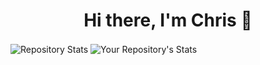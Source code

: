 <h1 align="center" dir="auto"> Hi there, I'm Chris 👋 </h1>

<img src="https://github-readme-stats.vercel.app/api?username=cschorn01&show_icons=true" alt="Repository Stats" align="center" dir="auto">

<img src="https://github-readme-stats.vercel.app/api/top-langs/?username=cschorn01&theme=blue-green" alt="Your Repository's Stats" align="center" dir="auto" >

<!--
**cschorn01/cschorn01** is a ✨ _special_ ✨ repository because its `README.md` (this file) appears on your GitHub profile.

[![Top Langs](https://github-readme-stats.vercel.app/api/top-langs/?username=cschorn01&layout=compact&theme=dark)](https://github.com/cschorn01)

![Hits](https://hitcounter.pythonanywhere.com/count/tag.svg?url=cschorn01)

![Profile View Counter](https://komarev.com/ghpvc/?username=cschorn01)

Here are some ideas to get you started:

- 🔭 I’m currently working on ...
- 🌱 I’m currently learning ...
- 👯 I’m looking to collaborate on ...
- 🤔 I’m looking for help with ...
- 💬 Ask me about ...
- 📫 How to reach me: ...
- 😄 Pronouns: ...
- ⚡ Fun fact: ...
-->
